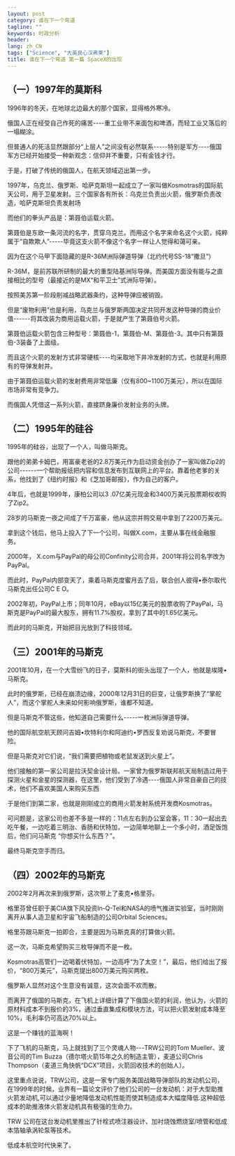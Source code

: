 ```yaml
---
layout: post
category: 谁在下一个弯道
tagline: ""
keywords: 时政分析
header:
lang: zh_CN 
tags: ["Science", "大英良心汉弗莱"]
title: 谁在下一个弯道 第一篇 SpaceX的出现
---
```


## （一）1997年的莫斯科

1996年的冬天，在地球北边最大的那个国家，显得格外寒冷。

俄国人正在经受自己作死的痛苦----重工业带不来面包和啤酒，而轻工业又落后的一塌糊涂。

但普通人的死活显然跟部分“上层人”之间没有必然联系-----特别是军方----俄国军方已经开始接受一种新观念：信仰并不重要，只有金钱才行。

于是，打破了传统的俄国人，在航天领域迈出第一步。

1997年，乌克兰、俄罗斯、哈萨克斯坦一起成立了一家叫做Kosmotras的国际航天公司，用于卫星发射。三个国家各有所长：乌克兰负责出火箭，俄罗斯负责改造，哈萨克斯坦负责发射场

而他们的拳头产品是：第聂伯运载火箭。

第聂伯是东欧一条河流的名字，贯穿乌克兰。而用这个名字来命名这个火箭，纯粹属于“自欺欺人”-----毕竟这支火箭不像这个名字一样让人觉得和蔼可亲。

因为在这个马甲下面隐藏的是R-36M洲际弹道导弹（北约代号SS-18“撒旦”）

R-36M，是前苏联所研制的最大的重型陆基洲际导弹。而美国方面没有能与之直接相比的型号（最接近的是MX“和平卫士”式洲际导弹）。

按照美苏第一阶段削减战略武器条约，这种导弹应被销毁。

但是“废物利用”也是利用，乌克兰与俄罗斯两国决定共同开发这种导弹的商业价值------将其改装为商用运载火箭，于是就产生了第聂伯号火箭。

第聂伯运载火箭包含三种型号：第聂伯-1，第聂伯-M、第聂伯-3。其中只有第聂伯-3装备了上面级。

而且这个火箭的发射方式非常硬核----均采取地下井冷发射的方式，也就是利用原有的导弹发射井。

由于第聂伯运载火箭的发射费用非常低廉（仅有800~1100万美元），所以在国际市场非常有竞争力。

而俄国人凭借这一系列火箭，直接跻身廉价发射业务的头牌。

## （二）1995年的硅谷

1995年的硅谷，出现了一个人，叫做马斯克。

跟他的弟弟卡姆巴，用富豪老爸的2.8万美元作为启动资金创办了一家叫做Zip2的公司------一个帮助报纸把内容和信息发布到互联网上的平台。靠着他老爹的关系，他找到了《纽约时报》和《芝加哥邮报》，作为自己的客户。

4年后，也就是1999年，康柏公司以3 .07亿美元现金和3400万美元股票期权收购了Zip2。

28岁的马斯克一夜之间成了千万富豪，他从这宗并购交易中拿到了2200万美元。

拿到这个钱后，他马上投入了下一个公司，叫做X.com，主要从事在线金融服务。

2000年， X.com与PayPal的母公司Confinity公司合并，2001年将公司名字改为PayPal。 

而此时，PayPal内部变天了，乘着马斯克度蜜月去了后，联合创人彼得•泰尔取代马斯克出任公司C E O。

2002年初，PayPal上市；同年10月，eBay以15亿美元的股票收购了PayPal，马斯克是PayPal的最大股东，拥有11.7%股权，拿到了其中的1.65亿美元。

而此时的马斯克，开始把目光放到了科技领域。

## （三）2001年的马斯克

2001年10月，在一个大雪纷飞的日子，莫斯科的街头出现了一个人，他就是埃隆•马斯克。

此时的俄罗斯，已经在崩溃边缘，2000年12月31日的巨变，让俄罗斯换了“掌舵人”，而这个掌舵人未来如何影响俄罗斯，谁都不知道。

但是马斯克不管这些，他知道自己需要什么-----一枚洲际弹道导弹。

他的国际航空航天顾问吉姆•坎特利尔和阿迪约•罗西反复劝说马斯克，不要冒险。

但是马斯克对它们说，“我们需要把植物或老鼠发送到火星上”。

他们接触的第一家公司是拉沃契金设计局。一家曾为俄罗斯联邦航天局制造过用于探测火星和金星的探测器，在这里，他们受到了冷遇----俄国人非常自豪自己的技术，他们不喜欢美国人来购买东西

于是他们到第二家，也就是刚刚成立的商用火箭发射系统开发商Kosmotras。

可问题是，这家公司也差不多是一样的：11点左右到办公室会客，11：30一起出去吃午餐，一边吃着三明治、香肠和伏特加，一边简单地聊上一个多小时，酒足饭饱后，他们问马斯克 “你想买什么东西？”。

最终马斯克空手而归。

## （四）2002年的马斯克

2002年2月再次来到俄罗斯，这次带上了麦克•格里芬。

格里芬曾任职于美CIA旗下风投资In-Q-Tel和NASA的喷气推进实验室，当时刚刚离开从事人造卫星和宇宙飞船制造的公司Orbital Sciences。

格里芬跟马斯克一拍即合，主要是因为马斯克真的打算做火箭。

这一次，马斯克希望购买三枚导弹而不是一枚。

Kosmotras高管们一边喝着伏特加，一边高呼“为了太空！”，最后，他们给出了报价，“800万美元”，马斯克提出800万美元购买两枚。

俄罗斯人显然对这个生意没有诚意，这次会面不欢而散。

而离开了俄国的马斯克，在飞机上详细计算了下俄国火箭的利润，他认为，火箭的原材料成本不到报价的3%，通过垂直集成和模块方法，可以把火箭发射成本降至10%，毛利率仍可高达70%以上。

这是一个赚钱的蓝海啊！

下了飞机的马斯克，马上就找到了三个灵魂人物---TRW公司的Tom Mueller、波音公司的Tim Buzza（德尔塔火箭15年之久的制造主管），麦道公司Chris Thompson（麦道三角快帆“DCX”项目，火箭回收技术的创始人）。

这里重点说说，TRW公司，这是一家专门服务美国战略导弹部队的发动机公司，在1999年的时候，业界有一篇论文评价了他们公司的一台发动机：对于大型助推火箭发动机,可以通过少量地降低发动机性能而使其制造成本大幅度降低.这种超低成本的助推液体火箭发动机具有极强的生命力。

TRW 公司在这台发动机里推出了针栓式喷注器设计、加衬烧蚀燃烧室/喷管和低成本箔轴承涡轮泵等技术。

低成本航空时代快来了。

